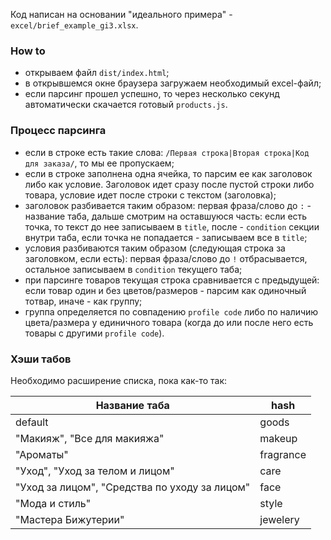 Код написан на основании "идеального примера" - ```excel/brief_example_gi3.xlsx```.

### How to
* открываем файл ```dist/index.html```;
* в открывшемся окне браузера загружаем необходимый excel-файл;
* если парсинг прошел успешно, то через несколько секунд автоматически скачается готовый ```products.js```.

### Процесс парсинга
* если в строке есть такие слова: ```/Первая строка|Вторая строка|Код для заказа/```, то мы ее пропускаем;
* если в строке заполнена одна ячейка, то парсим ее как заголовок либо как условие. Заголовок идет сразу после пустой строки либо товара, условие идет после строки с текстом (заголовка);
* заголовок разбивается таким образом: первая фраза/слово до ```:``` - название таба, дальше смотрим на оставшуюся часть: если есть точка, то текст до нее записываем в ```title```, после - ```condition``` секции внутри таба, если точка не попадается - записываем все в ```title```;
* условия разбиваются таким образом (следующая строка за заголовком, если есть):  первая фраза/слово до ```!``` отбрасывается, остальное записываем в ```condition``` текущего таба;
* при парсинге товаров текущая строка сравнивается с предыдущей: если товар один и без цветов/размеров - парсим как одиночный тотвар, иначе - как группу;
* группа определяется по совпадению ```profile code``` либо по наличию цвета/размера у единичного товара (когда до или после него есть товары с другими ```profile code```).

### Хэши табов
Необходимо расширение списка, пока как-то так:

Название таба | hash
------------- | ----
default | goods
"Макияж", "Все для макияжа" | makeup
"Ароматы" | fragrance
"Уход", "Уход за телом и лицом" | care
"Уход за лицом", "Средства по уходу за лицом" | face
"Мода и стиль" | style
"Мастера Бижутерии" | jewelery
